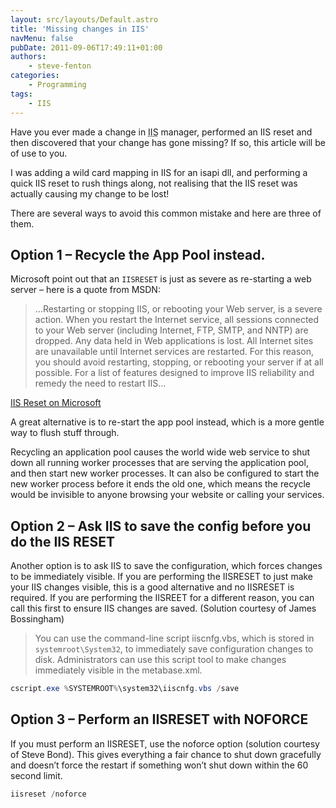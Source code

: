 ```yaml
---
layout: src/layouts/Default.astro
title: 'Missing changes in IIS'
navMenu: false
pubDate: 2011-09-06T17:49:11+01:00
authors:
    - steve-fenton
categories:
    - Programming
tags:
    - IIS
---
```


Have you ever made a change in <abbr title="Internet Information Services">IIS</abbr> manager, performed an IIS reset and then discovered that your change has gone missing? If so, this article will be of use to you.

I was adding a wild card mapping in IIS for an isapi dll, and performing a quick IIS reset to rush things along, not realising that the IIS reset was actually causing my change to be lost!

There are several ways to avoid this common mistake and here are three of them.

## Option 1 – Recycle the App Pool instead.

Microsoft point out that an `IISRESET` is just as severe as re-starting a web server – here is a quote from MSDN:

> …Restarting or stopping IIS, or rebooting your Web server, is a severe action. When you restart the Internet service, all sessions connected to your Web server (including Internet, FTP, SMTP, and NNTP) are dropped. Any data held in Web applications is lost. All Internet sites are unavailable until Internet services are restarted. For this reason, you should avoid restarting, stopping, or rebooting your server if at all possible. For a list of features designed to improve IIS reliability and remedy the need to restart IIS…

[IIS Reset on Microsoft](https://www.microsoft.com/technet/prodtechnol/WindowsServer2003/Library/IIS/95826e7a-bac4-4e1f-bcb6-c52d49c9d7f4.mspx?mfr=true)

A great alternative is to re-start the app pool instead, which is a more gentle way to flush stuff through.

Recycling an application pool causes the world wide web service to shut down all running worker processes that are serving the application pool, and then start new worker processes. It can also be configured to start the new worker process before it ends the old one, which means the recycle would be invisible to anyone browsing your website or calling your services.

## Option 2 – Ask IIS to save the config before you do the IIS RESET

Another option is to ask IIS to save the configuration, which forces changes to be immediately visible. If you are performing the IISRESET to just make your IIS changes visible, this is a good alternative and no IISRESET is required. If you are performing the IISREET for a different reason, you can call this first to ensure IIS changes are saved. (Solution courtesy of James Bossingham)

> You can use the command-line script iiscnfg.vbs, which is stored in `systemroot\System32`, to immediately save configuration changes to disk. Administrators can use this script tool to make changes immediately visible in the metabase.xml.

```powershell
cscript.exe %SYSTEMROOT%\system32\iiscnfg.vbs /save
```

## Option 3 – Perform an IISRESET with NOFORCE

If you must perform an IISRESET, use the noforce option (solution courtesy of Steve Bond). This gives everything a fair chance to shut down gracefully and doesn’t force the restart if something won’t shut down within the 60 second limit.

```powershell
iisreset /noforce
```